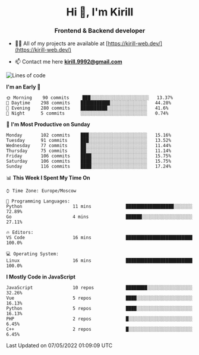 <h1 align="center">Hi 👋, I'm Kirill</h1>
<h3 align="center">Frontend & Backend developer</h3>

- 👨‍💻 All of my projects are available at [https://kirill-web.dev/](https://kirill-web.dev/)

- 📫 Contact me here **kirill.9992@gmail.com**











<!--START_SECTION:waka-->
![Lines of code](https://img.shields.io/badge/From%20Hello%20World%20I%27ve%20Written-477%20Thousand%20lines%20of%20code-blue)

**I'm an Early 🐤** 

```text
🌞 Morning    90 commits     ███░░░░░░░░░░░░░░░░░░░░░░   13.37% 
🌆 Daytime    298 commits    ███████████░░░░░░░░░░░░░░   44.28% 
🌃 Evening    280 commits    ██████████░░░░░░░░░░░░░░░   41.6% 
🌙 Night      5 commits      ░░░░░░░░░░░░░░░░░░░░░░░░░   0.74%

```
📅 **I'm Most Productive on Sunday** 

```text
Monday       102 commits    ███░░░░░░░░░░░░░░░░░░░░░░   15.16% 
Tuesday      91 commits     ███░░░░░░░░░░░░░░░░░░░░░░   13.52% 
Wednesday    77 commits     ██░░░░░░░░░░░░░░░░░░░░░░░   11.44% 
Thursday     75 commits     ██░░░░░░░░░░░░░░░░░░░░░░░   11.14% 
Friday       106 commits    ████░░░░░░░░░░░░░░░░░░░░░   15.75% 
Saturday     106 commits    ████░░░░░░░░░░░░░░░░░░░░░   15.75% 
Sunday       116 commits    ████░░░░░░░░░░░░░░░░░░░░░   17.24%

```


📊 **This Week I Spent My Time On** 

```text
⌚︎ Time Zone: Europe/Moscow

💬 Programming Languages: 
Python                   11 mins             ██████████████████░░░░░░░   72.89% 
Go                       4 mins              ██████░░░░░░░░░░░░░░░░░░░   27.11%

🔥 Editors: 
VS Code                  16 mins             █████████████████████████   100.0%

💻 Operating System: 
Linux                    16 mins             █████████████████████████   100.0%

```

**I Mostly Code in JavaScript** 

```text
JavaScript               10 repos            ████████░░░░░░░░░░░░░░░░░   32.26% 
Vue                      5 repos             ████░░░░░░░░░░░░░░░░░░░░░   16.13% 
Python                   5 repos             ████░░░░░░░░░░░░░░░░░░░░░   16.13% 
PHP                      2 repos             █░░░░░░░░░░░░░░░░░░░░░░░░   6.45% 
C++                      2 repos             █░░░░░░░░░░░░░░░░░░░░░░░░   6.45%

```



 Last Updated on 07/05/2022 01:09:09 UTC
<!--END_SECTION:waka-->
